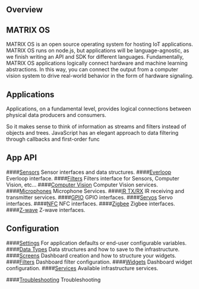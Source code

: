 ## Overview

## MATRIX OS

MATRIX OS is an open source operating system for hosting IoT applications. MATRIX OS runs on node.js, but applications will be language-agnostic, as we finish writing an API and SDK for different languages. Fundamentally, MATRIX OS applications logically connect hardware and machine learning abstractions. In this way, you can connect the output from a computer vision system to drive real-world behavior in the form of hardware signaling.

## Applications
Applications, on a fundamental level, provides logical connections between physical data producers and consumers.  

So it makes sense to think of information as streams and filters instead of objects and trees. JavaScript has an elegant approach to data filtering through callbacks and first-order func 

## App API
####[Sensors](sensors.md)
Sensor interfaces and data structures.
####[Everloop](everloop.md)
Everloop interface.
####[Filters](filter.md)
Filters interface for Sensors, Computer Vision, etc...
####[Computer Vision](computer-vision.md)
Computer Vision services.
####[Microphones](microphone.md)
Microphone Services.
####[IR TX/RX](ir.md)
IR receiving and transmitter services.
####[GPIO](GPIO.md)
GPIO interfaces.
####[Servos](servos.md)
Servo interfaces.
####[NFC](nfc.md)
NFC interfaces.
####[Zigbee](zigbee.md)
Zigbee interfaces.
####[Z-wave](zwave.md)
Z-wave interfaces.

## Configuration
####[Settings](../settings.md)
For application defaults or end-user configurable variables.
####[Data Types](../Configuration/datatypes.md)
Data structures and how to save to the infrastructure.
####[Screens](../Configuration/screens.md)
Dashboard creation and how to structure your widgets.
####[Filters](filter.md)
Dashboard filter configuration.
####[Widgets](computer-vision.md)
Dashboard widget configuration.
####[Services](../Configuration/services.md)
Available infrastructure services.


####[Troubleshooting](../intro/cli-troubleshooting.md)
Troubleshooting
